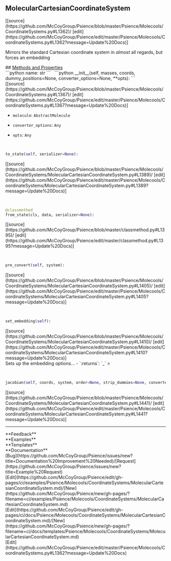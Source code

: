 ## <a id="Psience.Molecools.CoordinateSystems.MolecularCartesianCoordinateSystem">MolecularCartesianCoordinateSystem</a> 

<div class="docs-source-link" markdown="1">
[[source](https://github.com/McCoyGroup/Psience/blob/master/Psience/Molecools/CoordinateSystems.py#L1362)/
[edit](https://github.com/McCoyGroup/Psience/edit/master/Psience/Molecools/CoordinateSystems.py#L1362?message=Update%20Docs)]
</div>

Mirrors the standard Cartesian coordinate system in _almost_ all regards, but forces an embedding







<div class="collapsible-section">
 <div class="collapsible-section collapsible-section-header" markdown="1">
## <a class="collapse-link" data-toggle="collapse" href="#methods" markdown="1"> Methods and Properties</a> <a class="float-right" data-toggle="collapse" href="#methods"><i class="fa fa-chevron-down"></i></a>
 </div>
 <div class="collapsible-section collapsible-section-body collapse show" id="methods" markdown="1">
 ```python
name: str
```
<a id="Psience.Molecools.CoordinateSystems.MolecularCartesianCoordinateSystem.__init__" class="docs-object-method">&nbsp;</a> 
```python
__init__(self, masses, coords, dummy_positions=None, converter_options=None, **opts): 
```
<div class="docs-source-link" markdown="1">
[[source](https://github.com/McCoyGroup/Psience/blob/master/Psience/Molecools/CoordinateSystems.py#L1367)/
[edit](https://github.com/McCoyGroup/Psience/edit/master/Psience/Molecools/CoordinateSystems.py#L1367?message=Update%20Docs)]
</div>

  - `molecule`: `AbstractMolecule`
    > 
  - `converter_options`: `Any`
    > 
  - `opts`: `Any`
    >


<a id="Psience.Molecools.CoordinateSystems.MolecularCartesianCoordinateSystem.to_state" class="docs-object-method">&nbsp;</a> 
```python
to_state(self, serializer=None): 
```
<div class="docs-source-link" markdown="1">
[[source](https://github.com/McCoyGroup/Psience/blob/master/Psience/Molecools/CoordinateSystems/MolecularCartesianCoordinateSystem.py#L1389)/
[edit](https://github.com/McCoyGroup/Psience/edit/master/Psience/Molecools/CoordinateSystems/MolecularCartesianCoordinateSystem.py#L1389?message=Update%20Docs)]
</div>


<a id="Psience.Molecools.CoordinateSystems.MolecularCartesianCoordinateSystem.from_state" class="docs-object-method">&nbsp;</a> 
```python
@classmethod
from_state(cls, data, serializer=None): 
```
<div class="docs-source-link" markdown="1">
[[source](https://github.com/McCoyGroup/Psience/blob/master/classmethod.py#L1395)/
[edit](https://github.com/McCoyGroup/Psience/edit/master/classmethod.py#L1395?message=Update%20Docs)]
</div>


<a id="Psience.Molecools.CoordinateSystems.MolecularCartesianCoordinateSystem.pre_convert" class="docs-object-method">&nbsp;</a> 
```python
pre_convert(self, system): 
```
<div class="docs-source-link" markdown="1">
[[source](https://github.com/McCoyGroup/Psience/blob/master/Psience/Molecools/CoordinateSystems/MolecularCartesianCoordinateSystem.py#L1405)/
[edit](https://github.com/McCoyGroup/Psience/edit/master/Psience/Molecools/CoordinateSystems/MolecularCartesianCoordinateSystem.py#L1405?message=Update%20Docs)]
</div>


<a id="Psience.Molecools.CoordinateSystems.MolecularCartesianCoordinateSystem.set_embedding" class="docs-object-method">&nbsp;</a> 
```python
set_embedding(self): 
```
<div class="docs-source-link" markdown="1">
[[source](https://github.com/McCoyGroup/Psience/blob/master/Psience/Molecools/CoordinateSystems/MolecularCartesianCoordinateSystem.py#L1410)/
[edit](https://github.com/McCoyGroup/Psience/edit/master/Psience/Molecools/CoordinateSystems/MolecularCartesianCoordinateSystem.py#L1410?message=Update%20Docs)]
</div>
Sets up the embedding options...
  - `:returns`: `_`
    >


<a id="Psience.Molecools.CoordinateSystems.MolecularCartesianCoordinateSystem.jacobian" class="docs-object-method">&nbsp;</a> 
```python
jacobian(self, coords, system, order=None, strip_dummies=None, converter_options=None, analytic_deriv_order=None, **kwargs): 
```
<div class="docs-source-link" markdown="1">
[[source](https://github.com/McCoyGroup/Psience/blob/master/Psience/Molecools/CoordinateSystems/MolecularCartesianCoordinateSystem.py#L1441)/
[edit](https://github.com/McCoyGroup/Psience/edit/master/Psience/Molecools/CoordinateSystems/MolecularCartesianCoordinateSystem.py#L1441?message=Update%20Docs)]
</div>
 </div>
</div>












---


<div markdown="1" class="text-secondary">
<div class="container">
  <div class="row">
   <div class="col" markdown="1">
**Feedback**   
</div>
   <div class="col" markdown="1">
**Examples**   
</div>
   <div class="col" markdown="1">
**Templates**   
</div>
   <div class="col" markdown="1">
**Documentation**   
</div>
   <div class="col" markdown="1">
   
</div>
   <div class="col" markdown="1">
   
</div>
   <div class="col" markdown="1">
   
</div>
</div>
  <div class="row">
   <div class="col" markdown="1">
[Bug](https://github.com/McCoyGroup/Psience/issues/new?title=Documentation%20Improvement%20Needed)/[Request](https://github.com/McCoyGroup/Psience/issues/new?title=Example%20Request)   
</div>
   <div class="col" markdown="1">
[Edit](https://github.com/McCoyGroup/Psience/edit/gh-pages/ci/examples/Psience/Molecools/CoordinateSystems/MolecularCartesianCoordinateSystem.md)/[New](https://github.com/McCoyGroup/Psience/new/gh-pages/?filename=ci/examples/Psience/Molecools/CoordinateSystems/MolecularCartesianCoordinateSystem.md)   
</div>
   <div class="col" markdown="1">
[Edit](https://github.com/McCoyGroup/Psience/edit/gh-pages/ci/docs/Psience/Molecools/CoordinateSystems/MolecularCartesianCoordinateSystem.md)/[New](https://github.com/McCoyGroup/Psience/new/gh-pages/?filename=ci/docs/templates/Psience/Molecools/CoordinateSystems/MolecularCartesianCoordinateSystem.md)   
</div>
   <div class="col" markdown="1">
[Edit](https://github.com/McCoyGroup/Psience/edit/master/Psience/Molecools/CoordinateSystems.py#L1362?message=Update%20Docs)   
</div>
   <div class="col" markdown="1">
   
</div>
   <div class="col" markdown="1">
   
</div>
   <div class="col" markdown="1">
   
</div>
</div>
</div>
</div>